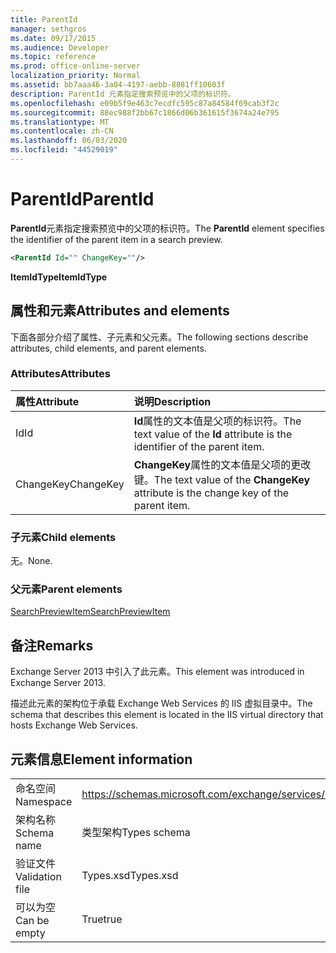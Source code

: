 ```yaml
---
title: ParentId
manager: sethgros
ms.date: 09/17/2015
ms.audience: Developer
ms.topic: reference
ms.prod: office-online-server
localization_priority: Normal
ms.assetid: bb7aaa46-3a04-4197-aebb-8881ff10603f
description: ParentId 元素指定搜索预览中的父项的标识符。
ms.openlocfilehash: e09b5f9e463c7ecdfc595c87a84584f69cab3f2c
ms.sourcegitcommit: 88ec988f2bb67c1866d06b361615f3674a24e795
ms.translationtype: MT
ms.contentlocale: zh-CN
ms.lasthandoff: 06/03/2020
ms.locfileid: "44529019"
---
```

# <a name="parentid"></a><span data-ttu-id="9c918-103">ParentId</span><span class="sxs-lookup"><span data-stu-id="9c918-103">ParentId</span></span>

<span data-ttu-id="9c918-104">**ParentId**元素指定搜索预览中的父项的标识符。</span><span class="sxs-lookup"><span data-stu-id="9c918-104">The **ParentId** element specifies the identifier of the parent item in a search preview.</span></span> 
  
```XML
<ParentId Id="" ChangeKey=""/>
```

<span data-ttu-id="9c918-105">**ItemIdType**</span><span class="sxs-lookup"><span data-stu-id="9c918-105">**ItemIdType**</span></span>

## <a name="attributes-and-elements"></a><span data-ttu-id="9c918-106">属性和元素</span><span class="sxs-lookup"><span data-stu-id="9c918-106">Attributes and elements</span></span>

<span data-ttu-id="9c918-107">下面各部分介绍了属性、子元素和父元素。</span><span class="sxs-lookup"><span data-stu-id="9c918-107">The following sections describe attributes, child elements, and parent elements.</span></span>
  
### <a name="attributes"></a><span data-ttu-id="9c918-108">Attributes</span><span class="sxs-lookup"><span data-stu-id="9c918-108">Attributes</span></span>

|<span data-ttu-id="9c918-109">**属性**</span><span class="sxs-lookup"><span data-stu-id="9c918-109">**Attribute**</span></span>|<span data-ttu-id="9c918-110">**说明**</span><span class="sxs-lookup"><span data-stu-id="9c918-110">**Description**</span></span>|
|:-----|:-----|
|<span data-ttu-id="9c918-111">Id</span><span class="sxs-lookup"><span data-stu-id="9c918-111">Id</span></span>  <br/> |<span data-ttu-id="9c918-112">**Id**属性的文本值是父项的标识符。</span><span class="sxs-lookup"><span data-stu-id="9c918-112">The text value of the **Id** attribute is the identifier of the parent item.</span></span>  <br/> |
|<span data-ttu-id="9c918-113">ChangeKey</span><span class="sxs-lookup"><span data-stu-id="9c918-113">ChangeKey</span></span>  <br/> |<span data-ttu-id="9c918-114">**ChangeKey**属性的文本值是父项的更改键。</span><span class="sxs-lookup"><span data-stu-id="9c918-114">The text value of the **ChangeKey** attribute is the change key of the parent item.</span></span>  <br/> |
   
### <a name="child-elements"></a><span data-ttu-id="9c918-115">子元素</span><span class="sxs-lookup"><span data-stu-id="9c918-115">Child elements</span></span>

<span data-ttu-id="9c918-116">无。</span><span class="sxs-lookup"><span data-stu-id="9c918-116">None.</span></span>
  
### <a name="parent-elements"></a><span data-ttu-id="9c918-117">父元素</span><span class="sxs-lookup"><span data-stu-id="9c918-117">Parent elements</span></span>

[<span data-ttu-id="9c918-118">SearchPreviewItem</span><span class="sxs-lookup"><span data-stu-id="9c918-118">SearchPreviewItem</span></span>](searchpreviewitem.md)
  
## <a name="remarks"></a><span data-ttu-id="9c918-119">备注</span><span class="sxs-lookup"><span data-stu-id="9c918-119">Remarks</span></span>

<span data-ttu-id="9c918-120">Exchange Server 2013 中引入了此元素。</span><span class="sxs-lookup"><span data-stu-id="9c918-120">This element was introduced in Exchange Server 2013.</span></span>
  
<span data-ttu-id="9c918-121">描述此元素的架构位于承载 Exchange Web Services 的 IIS 虚拟目录中。</span><span class="sxs-lookup"><span data-stu-id="9c918-121">The schema that describes this element is located in the IIS virtual directory that hosts Exchange Web Services.</span></span>
  
## <a name="element-information"></a><span data-ttu-id="9c918-122">元素信息</span><span class="sxs-lookup"><span data-stu-id="9c918-122">Element information</span></span>

|||
|:-----|:-----|
|<span data-ttu-id="9c918-123">命名空间</span><span class="sxs-lookup"><span data-stu-id="9c918-123">Namespace</span></span>  <br/> |https://schemas.microsoft.com/exchange/services/2006/types  <br/> |
|<span data-ttu-id="9c918-124">架构名称</span><span class="sxs-lookup"><span data-stu-id="9c918-124">Schema name</span></span>  <br/> |<span data-ttu-id="9c918-125">类型架构</span><span class="sxs-lookup"><span data-stu-id="9c918-125">Types schema</span></span>  <br/> |
|<span data-ttu-id="9c918-126">验证文件</span><span class="sxs-lookup"><span data-stu-id="9c918-126">Validation file</span></span>  <br/> |<span data-ttu-id="9c918-127">Types.xsd</span><span class="sxs-lookup"><span data-stu-id="9c918-127">Types.xsd</span></span>  <br/> |
|<span data-ttu-id="9c918-128">可以为空</span><span class="sxs-lookup"><span data-stu-id="9c918-128">Can be empty</span></span>  <br/> |<span data-ttu-id="9c918-129">True</span><span class="sxs-lookup"><span data-stu-id="9c918-129">true</span></span>  <br/> |
   

